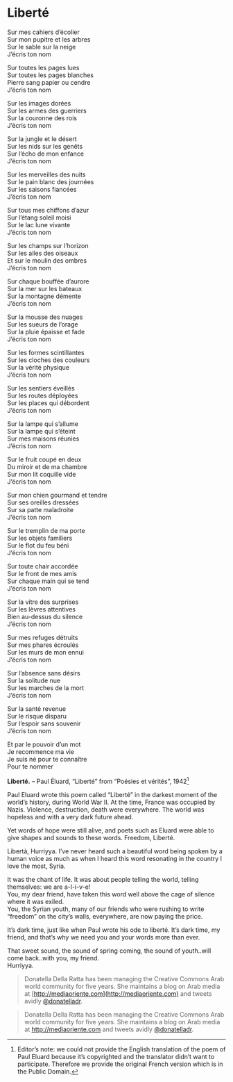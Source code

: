 # Liberté

Sur mes cahiers d’écolier
<br>Sur mon pupitre et les arbres
<br>Sur le sable sur la neige
<br>J’écris ton nom

Sur toutes les pages lues
<br>Sur toutes les pages blanches
<br>Pierre sang papier ou cendre
<br>J’écris ton nom

Sur les images dorées
<br>Sur les armes des guerriers
<br>Sur la couronne des rois
<br>J’écris ton nom

Sur la jungle et le désert
<br>Sur les nids sur les genêts
<br>Sur l’écho de mon enfance
<br>J’écris ton nom

Sur les merveilles des nuits
<br>Sur le pain blanc des journées
<br>Sur les saisons fiancées
<br>J’écris ton nom

Sur tous mes chiffons d’azur
<br>Sur l’étang soleil moisi
<br>Sur le lac lune vivante
<br>J’écris ton nom

Sur les champs sur l’horizon
<br>Sur les ailes des oiseaux
<br>Et sur le moulin des ombres
<br>J’écris ton nom

Sur chaque bouffée d’aurore
<br>Sur la mer sur les bateaux
<br>Sur la montagne démente
<br>J’écris ton nom

Sur la mousse des nuages
<br>Sur les sueurs de l’orage
<br>Sur la pluie épaisse et fade
<br>J’écris ton nom

Sur les formes scintillantes
<br>Sur les cloches des couleurs
<br>Sur la vérité physique
<br>J’écris ton nom

Sur les sentiers éveillés
<br>Sur les routes déployées
<br>Sur les places qui débordent
<br>J’écris ton nom

Sur la lampe qui s’allume
<br>Sur la lampe qui s’éteint
<br>Sur mes maisons réunies
<br>J’écris ton nom

Sur le fruit coupé en deux
<br>Du miroir et de ma chambre
<br>Sur mon lit coquille vide
<br>J’écris ton nom

Sur mon chien gourmand et tendre
<br>Sur ses oreilles dressées
<br>Sur sa patte maladroite
<br>J’écris ton nom

Sur le tremplin de ma porte
<br>Sur les objets familiers
<br>Sur le flot du feu béni
<br>J’écris ton nom

Sur toute chair accordée
<br>Sur le front de mes amis
<br>Sur chaque main qui se tend
<br>J’écris ton nom

Sur la vitre des surprises
<br>Sur les lèvres attentives
<br>Bien au-dessus du silence
<br>J’écris ton nom

Sur mes refuges détruits
<br>Sur mes phares écroulés
<br>Sur les murs de mon ennui
<br>J’écris ton nom

Sur l’absence sans désirs
<br>Sur la solitude nue
<br>Sur les marches de la mort
<br>J’écris ton nom

Sur la santé revenue
<br>Sur le risque disparu
<br>Sur l’espoir sans souvenir
<br>J’écris ton nom

Et par le pouvoir d’un mot
<br>Je recommence ma vie
<br>Je suis né pour te connaître
<br>Pour te nommer

**Liberté.** – Paul Éluard, “Liberté” from “Poésies et vérités”, 1942[^1]

Paul Eluard wrote this poem called “Liberté” in the darkest moment of the world’s history, during World War II. At the time, France was occupied by Nazis. Violence, destruction, death were everywhere. The world was hopeless and with a very dark future ahead.  

Yet words of hope were still alive, and poets such as Eluard were able to give shapes and sounds to these words. Freedom, Liberté.  

Libertà, Hurriyya. I’ve never heard such a beautiful word being spoken by a human voice as much as when I heard this word resonating in the country I love the most, Syria.  

It was the chant of life. It was about people telling the world, telling themselves: we are a-l-i-v-e!  
You, my dear friend, have taken this word well above the cage of silence where it was exiled.  
You, the Syrian youth, many of our friends who were rushing to write “freedom” on the city’s walls, everywhere, are now paying the price.  

It’s dark time, just like when Paul wrote his ode to liberté. It’s dark time, my friend, and that’s why we need you and your words more than ever.  

That sweet sound, the sound of spring coming, the sound of youth..will come back..with you, my friend.  
Hurriyya.


> Donatella Della Ratta has been managing the Creative Commons Arab world community for five years. She maintains a blog on Arab media at [http://mediaoriente.com](http://mediaoriente.com) and tweets avidly [@donatelladr](https://twitter.com/donatelladr).

[^1]: Editor’s note: we could not provide the English translation of the poem of Paul Eluard because it’s copyrighted and the translator didn’t want to participate. Therefore we provide the original French version which is in the Public Domain.

> Donatella Della Ratta has been managing the Creative Commons Arab world
community for five years. She maintains a blog on Arab media at
<http://mediaoriente.com> and tweets avidly
[@donatelladr](https://twitter.com/donatelladr).
